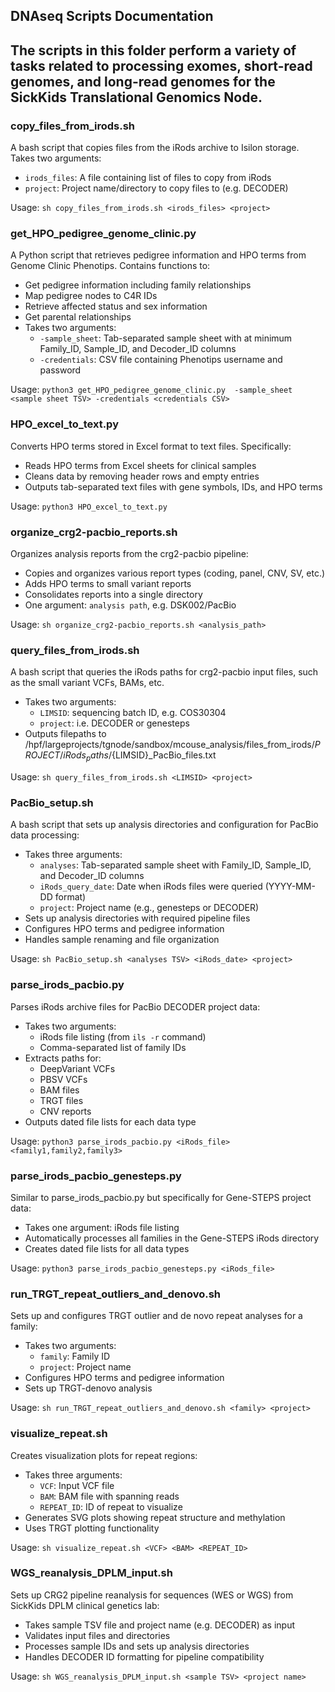 ## DNAseq Scripts Documentation

## The scripts in this folder perform a variety of tasks related to processing exomes, short-read genomes, and long-read genomes for the SickKids Translational Genomics Node. 

### copy_files_from_irods.sh
A bash script that copies files from the iRods archive to Isilon storage. Takes two arguments:
- `irods_files`: A file containing list of files to copy from iRods
- `project`: Project name/directory to copy files to (e.g. DECODER)

Usage:
`sh copy_files_from_irods.sh <irods_files> <project>`

### get_HPO_pedigree_genome_clinic.py 
A Python script that retrieves pedigree information and HPO terms from Genome Clinic Phenotips. Contains functions to:
- Get pedigree information including family relationships
- Map pedigree nodes to C4R IDs
- Retrieve affected status and sex information
- Get parental relationships
- Takes two arguments: 
    - `-sample_sheet`: Tab-separated sample sheet with at minimum Family_ID, Sample_ID, and Decoder_ID columns
    - `-credentials`: CSV file containing Phenotips username and password

Usage:
`python3 get_HPO_pedigree_genome_clinic.py  -sample_sheet <sample sheet TSV> -credentials <credentials CSV>`

### HPO_excel_to_text.py
Converts HPO terms stored in Excel format to text files. Specifically:
- Reads HPO terms from Excel sheets for clinical samples
- Cleans data by removing header rows and empty entries
- Outputs tab-separated text files with gene symbols, IDs, and HPO terms

Usage:
`python3 HPO_excel_to_text.py`

### organize_crg2-pacbio_reports.sh
Organizes analysis reports from the crg2-pacbio pipeline:
- Copies and organizes various report types (coding, panel, CNV, SV, etc.)
- Adds HPO terms to small variant reports
- Consolidates reports into a single directory
- One argument: `analysis path`, e.g. DSK002/PacBio

Usage:
`sh organize_crg2-pacbio_reports.sh <analysis_path>`

### query_files_from_irods.sh
A bash script that queries the iRods paths for crg2-pacbio input files, such as the small variant VCFs, BAMs, etc. 
- Takes two arguments:
    - `LIMSID`: sequencing batch ID, e.g. COS30304
    - `project`: i.e. DECODER or genesteps
- Outputs filepaths to /hpf/largeprojects/tgnode/sandbox/mcouse_analysis/files_from_irods/${PROJECT}/iRods_paths/${LIMSID}_PacBio_files.txt

Usage: 
`sh query_files_from_irods.sh <LIMSID> <project>`

### PacBio_setup.sh
A bash script that sets up analysis directories and configuration for PacBio data processing:
- Takes three arguments:
    - `analyses`: Tab-separated sample sheet with Family_ID, Sample_ID, and Decoder_ID columns
    - `iRods_query_date`: Date when iRods files were queried (YYYY-MM-DD format)
    - `project`: Project name (e.g., genesteps or DECODER)
- Sets up analysis directories with required pipeline files
- Configures HPO terms and pedigree information
- Handles sample renaming and file organization

Usage:
`sh PacBio_setup.sh <analyses TSV> <iRods_date> <project>`

### parse_irods_pacbio.py
Parses iRods archive files for PacBio DECODER project data:
- Takes two arguments:
    - iRods file listing (from `ils -r` command)
    - Comma-separated list of family IDs
- Extracts paths for:
    - DeepVariant VCFs
    - PBSV VCFs
    - BAM files
    - TRGT files
    - CNV reports
- Outputs dated file lists for each data type

Usage:
`python3 parse_irods_pacbio.py <iRods_file> <family1,family2,family3>`

### parse_irods_pacbio_genesteps.py
Similar to parse_irods_pacbio.py but specifically for Gene-STEPS project data:
- Takes one argument: iRods file listing
- Automatically processes all families in the Gene-STEPS iRods directory
- Creates dated file lists for all data types

Usage:
`python3 parse_irods_pacbio_genesteps.py <iRods_file>`

### run_TRGT_repeat_outliers_and_denovo.sh
Sets up and configures TRGT outlier and de novo repeat analyses for a family:
- Takes two arguments:
    - `family`: Family ID
    - `project`: Project name
- Configures HPO terms and pedigree information
- Sets up TRGT-denovo analysis

Usage:
`sh run_TRGT_repeat_outliers_and_denovo.sh <family> <project>`

### visualize_repeat.sh
Creates visualization plots for repeat regions:
- Takes three arguments:
    - `VCF`: Input VCF file
    - `BAM`: BAM file with spanning reads
    - `REPEAT_ID`: ID of repeat to visualize
- Generates SVG plots showing repeat structure and methylation
- Uses TRGT plotting functionality

Usage:
`sh visualize_repeat.sh <VCF> <BAM> <REPEAT_ID>`

### WGS_reanalysis_DPLM_input.sh
Sets up CRG2 pipeline reanalysis for sequences (WES or WGS) from SickKids DPLM clinical genetics lab:
- Takes sample TSV file and project name (e.g. DECODER) as input
- Validates input files and directories
- Processes sample IDs and sets up analysis directories
- Handles DECODER ID formatting for pipeline compatibility

Usage:
`sh WGS_reanalysis_DPLM_input.sh <sample TSV> <project name>`